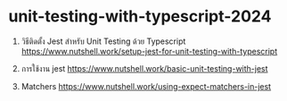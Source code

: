 # unit-testing-with-typescript-2024

1. วิธีติดตั้ง Jest สำหรับ Unit Testing ด้วย Typescript
<https://www.nutshell.work/setup-jest-for-unit-testing-with-typescript>

2. การใช้งาน jest
<https://www.nutshell.work/basic-unit-testing-with-jest>

3. Matchers
<https://www.nutshell.work/using-expect-matchers-in-jest>